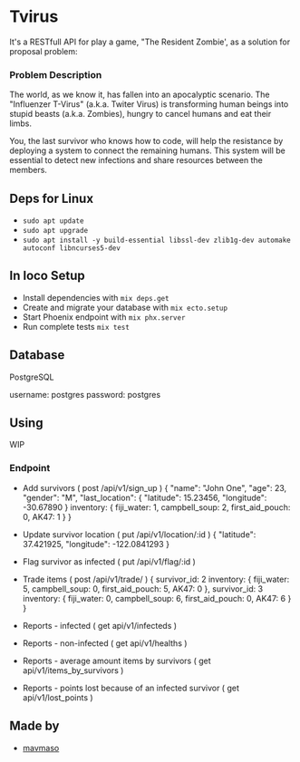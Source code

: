 # Tvirus
 
  It's a RESTfull API for play a game, "The Resident Zombie', as a solution for proposal problem:

### Problem Description

  The world, as we know it, has fallen into an apocalyptic scenario. The "Influenzer T-Virus" (a.k.a. Twiter Virus) is transforming human beings into stupid beasts (a.k.a. Zombies), hungry to cancel humans and eat their limbs.

  You, the last survivor who knows how to code, will help the resistance by deploying a system to connect the remaining humans. This system will be essential to detect new infections and share resources between the members.

## Deps for Linux

- `sudo apt update`
- `sudo apt upgrade`
- `sudo apt install -y build-essential libssl-dev zlib1g-dev automake autoconf libncurses5-dev`

## In loco Setup

- Install dependencies with `mix deps.get`
- Create and migrate your database with `mix ecto.setup`
- Start Phoenix endpoint with `mix phx.server`
- Run complete tests `mix test`

## Database
 PostgreSQL

 username: postgres
 password: postgres

## Using

 WIP

### Endpoint

 - Add survivors ( post /api/v1/sign_up )
  {
    "name": "John One",
    "age": 23,
    "gender": "M",
    "last_location": {
      "latitude": 15.23456,
      "longitude": -30.67890
    }
    inventory: {
      fiji_water: 1,
      campbell_soup: 2,
      first_aid_pouch: 0,
      AK47: 1
    }
  }

 - Update survivor location ( put /api/v1/location/:id )
  {
    "latitude": 37.421925,
    "longitude": -122.0841293
  }

 - Flag survivor as infected ( put /api/v1/flag/:id )

 - Trade items ( post /api/v1/trade/ )
  {
    survivor_id: 2
    inventory: {
      fiji_water: 5,
      campbell_soup: 0,
      first_aid_pouch: 5,
      AK47: 0
    },
    survivor_id: 3
    inventory: {
      fiji_water: 0,
      campbell_soup: 6,
      first_aid_pouch: 0,
      AK47: 6
    }
  }

 - Reports - infected  ( get api/v1/infecteds )

 - Reports - non-infected ( get api/v1/healths )

 - Reports - average amount items by survivors ( get api/v1/items_by_survivors )

 - Reports - points lost because of an infected survivor ( get api/v1/lost_points )


## Made by

 - [mavmaso](https://github.com/mavmaso)
